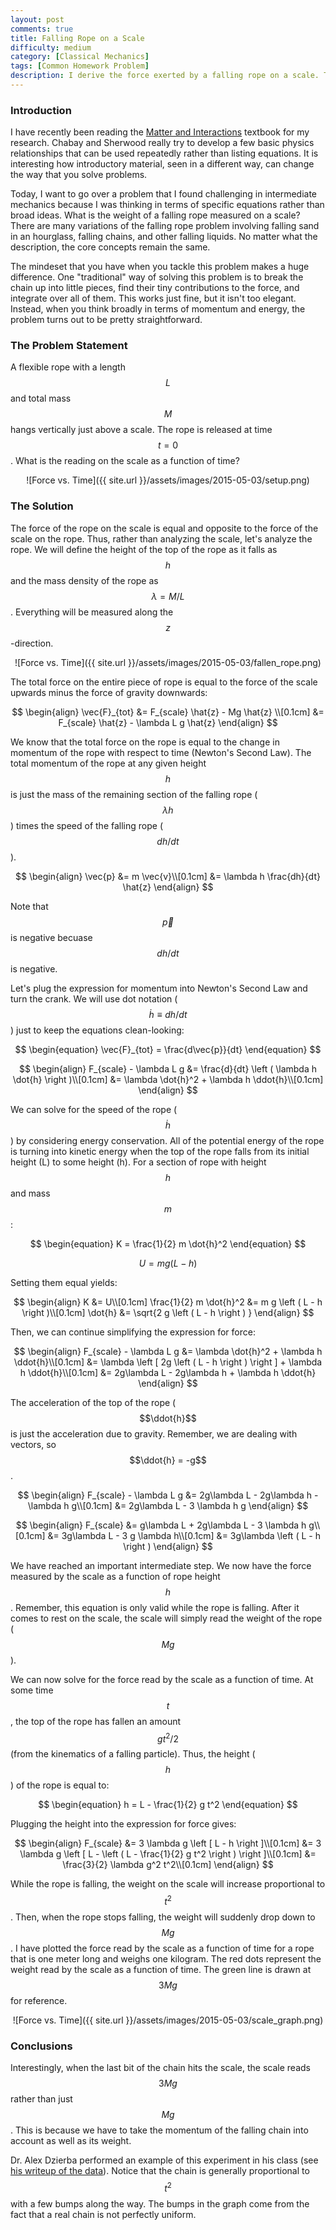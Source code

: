 ```yaml
---
layout: post
comments: true
title: Falling Rope on a Scale
difficulty: medium
category: [Classical Mechanics]
tags: [Common Homework Problem]
description: I derive the force exerted by a falling rope on a scale. There are many variations of this problem involving chains, sand, string, etc.
---
```


### Introduction

I have recently been reading the [Matter and Interactions](http://matterandinteractions.org/) textbook for my research. Chabay and Sherwood really try to develop a few basic physics relationships that can be used repeatedly rather than listing equations. It is interesting how introductory material, seen in a different way, can change the way that you solve problems.

Today, I want to go over a problem that I found challenging in intermediate mechanics because I was thinking in terms of specific equations rather than broad ideas. What is the weight of a falling rope measured on a scale? There are many variations of the falling rope problem involving falling sand in an hourglass, falling chains, and other falling liquids. No matter what the description, the core concepts remain the same.

The mindeset that you have when you tackle this problem makes a huge difference. One "traditional" way of solving this problem is to break the chain up into little pieces, find their tiny contributions to the force, and integrate over all of them. This works just fine, but it isn't too elegant. Instead, when you think broadly in terms of momentum and energy, the problem turns out to be pretty straightforward.

### The Problem Statement

A flexible rope with a length $$L$$ and total mass $$M$$ hangs vertically just above a scale. The rope is released at time $$t = 0$$. What is the reading on the scale as a function of time?

<div style="text-align:center" markdown="1">
![Force vs. Time]({{ site.url }}/assets/images/2015-05-03/setup.png)
</div>

### The Solution

The force of the rope on the scale is equal and opposite to the force of the scale on the rope. Thus, rather than analyzing the scale, let's analyze the rope. We will define the height of the top of the rope as it falls as $$h$$ and the mass density of the rope as $$\lambda = M/L$$. Everything will be measured along the $$z$$-direction.

<div style="text-align:center" markdown="1">
![Force vs. Time]({{ site.url }}/assets/images/2015-05-03/fallen_rope.png)
</div>

The total force on the entire piece of rope is equal to the force of the scale upwards minus the force of gravity downwards:

$$
\begin{align}
\vec{F}_{tot} &= F_{scale} \hat{z} - Mg \hat{z} \\[0.1cm]
&= F_{scale} \hat{z} - \lambda L g \hat{z}
\end{align}
$$

We know that the total force on the rope is equal to the change in momentum of the rope with respect to time (Newton's Second Law). The total momentum of the rope at any given height $$h$$ is just the mass of the remaining section of the falling rope ($$\lambda h$$) times the speed of the falling rope ($$dh/dt$$).

$$
\begin{align}
\vec{p} &= m \vec{v}\\[0.1cm]
&= \lambda h \frac{dh}{dt} \hat{z}
\end{align}
$$

Note that $$\vec{p}$$ is negative becuase $$dh/dt$$ is negative.

Let's plug the expression for momentum into Newton's Second Law and turn the crank. We will use dot notation ($$\dot{h} \equiv dh/dt$$) just to keep the equations clean-looking:

$$
\begin{equation}
\vec{F}_{tot} = \frac{d\vec{p}}{dt}
\end{equation}
$$

$$
\begin{align}
F_{scale} - \lambda L g &= \frac{d}{dt} \left ( \lambda h \dot{h} \right )\\[0.1cm]
&= \lambda \dot{h}^2 + \lambda h \ddot{h}\\[0.1cm]
\end{align}
$$

We can solve for the speed of the rope ($$\dot{h}$$) by considering energy conservation. All of the potential energy of the rope is turning into kinetic energy when the top of the rope falls from its initial height (L) to some height (h). For a section of rope with height $$h$$ and mass $$m$$:

$$
\begin{equation}
K = \frac{1}{2} m \dot{h}^2
\end{equation}
$$

$$
\begin{equation}
U = m g \left ( L - h \right )
\end{equation}
$$

Setting them equal yields:

$$
\begin{align}
K &= U\\[0.1cm]
\frac{1}{2} m \dot{h}^2 &= m g \left ( L - h \right )\\[0.1cm]
\dot{h} &= \sqrt{2 g \left ( L - h \right ) }
\end{align}
$$

Then, we can continue simplifying the expression for force:

$$
\begin{align}
F_{scale} - \lambda L g &= \lambda \dot{h}^2 + \lambda h \ddot{h}\\[0.1cm]
&= \lambda \left [ 2g \left ( L - h \right ) \right ] + \lambda h \ddot{h}\\[0.1cm]
&= 2g\lambda L - 2g\lambda h + \lambda h \ddot{h}
\end{align}
$$

The acceleration of the top of the rope ($$\ddot{h}$$ is just the acceleration due to gravity. Remember, we are dealing with vectors, so $$\ddot{h} = -g$$.

$$
\begin{align}
F_{scale} - \lambda L g &= 2g\lambda L - 2g\lambda h - \lambda h g\\[0.1cm]
&= 2g\lambda L - 3 \lambda h g
\end{align}
$$

$$
\begin{align}
F_{scale} &= g\lambda L + 2g\lambda L - 3 \lambda h g\\[0.1cm]
&= 3g\lambda L - 3 g \lambda h\\[0.1cm]
&= 3g\lambda \left ( L - h \right )
\end{align}
$$

We have reached an important intermediate step. We now have the force measured by the scale as a function of rope height $$h$$. Remember, this equation is only valid while the rope is falling. After it comes to rest on the scale, the scale will simply read the weight of the rope ($$Mg$$).

We can now solve for the force read by the scale as a function of time. At some time $$t$$, the top of the rope has fallen an amount $$gt^2/2$$ (from the kinematics of a falling particle). Thus, the height ($$h$$) of the rope is equal to:

$$
\begin{equation}
h = L - \frac{1}{2} g t^2
\end{equation}
$$

Plugging the height into the expression for force gives:

$$
\begin{align}
F_{scale} &= 3 \lambda g \left [ L - h \right ]\\[0.1cm]
&= 3 \lambda g \left [ L - \left ( L - \frac{1}{2} g t^2 \right ) \right ]\\[0.1cm]
&= \frac{3}{2} \lambda g^2 t^2\\[0.1cm]
\end{align}
$$

While the rope is falling, the weight on the scale will increase proportional to $$t^2$$. Then, when the rope stops falling, the weight will suddenly drop down to $$Mg$$. I have plotted the force read by the scale as a function of time for a rope that is one meter long and weighs one kilogram. The red dots represent the weight read by the scale as a function of time. The green line is drawn at $$3Mg$$ for reference.

<div style="text-align:center" markdown="1">
![Force vs. Time]({{ site.url }}/assets/images/2015-05-03/scale_graph.png)
</div>

### Conclusions

Interestingly, when the last bit of the chain hits the scale, the scale reads $$3Mg$$ rather than just $$Mg$$. This is because we have to take the momentum of the falling chain into account as well as its weight.

Dr. Alex Dzierba performed an example of this experiment in his class (see [his writeup of the data](http://www.dzre.com/alex/hp221_f03/notes/chain.pdf)). Notice that the chain is generally proportional to $$t^2$$ with a few bumps along the way. The bumps in the graph come from the fact that a real chain is not perfectly uniform.
